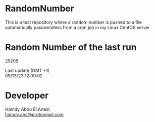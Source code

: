 # RandomNumber    
This is a test repository where a random number is pushed to a file automatically passwordless from a cron job in my Linux CentOS server    
# Random Number of the last run   
25205
      
Last update (GMT +1)    
09/13/23 12:00:02
# Developer    
Hamdy Abou El Anein   
hamdy.aea@protonmail.com

